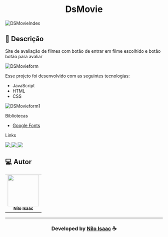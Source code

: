  <h1 align="center">
  DsMovie
</h1>

![DSMovieIndex](https://user-images.githubusercontent.com/101424190/198754462-1203b97b-d980-4173-affb-0aa8e4811ccd.jpeg)
<br>

## 📝 Descrição 

Site de avaliação de filmes com botão de entrar em filme escolhido e botão botão para avaliar 

![DSMovieform](https://user-images.githubusercontent.com/101424190/198754465-8c3644a5-6c48-4ebd-a437-09b222406dc0.jpeg)
<br>



Esse projeto foi desenvolvido com as seguintes tecnologias:

- JavaScript
- HTML
- CSS

![DSMovieform1](https://user-images.githubusercontent.com/101424190/198754467-a7dc3090-7124-4680-9896-1d9c827a4711.jpeg)

Bibliotecas

- [Google Fonts](https://fonts.google.com/)


Links

<p align="left">
 
 <a href="https://www.linkedin.com/in/niloisaac/" alt="Linkedin">
  <img src="https://img.shields.io/badge/-Linkedin-0A66C2?style=for-the-badge&logo=Linkedin&logoColor=FFFFFF&link=https://www.linkedin.com/in/evander-inacio"/> 
 </a>
 
 <a href="https://www.facebook.com/nilo.isaac" alt="Facebook">
  <img src="https://img.shields.io/badge/-Facebook-000dff?style=for-the-badge&logo=Facebook&logoColor=FFFFFF&link=https://www.facebook.com/evandder.lopes"/> 
 </a>
 
 <a href="https://twitter.com/FrontEndNilo" alt="Twitter">
  <img src="https://img.shields.io/badge/-Twitter-1DA1F2?style=for-the-badge&logo=Twitter&logoColor=FFFFFF&link=https://twitter.com/Evander_Inacio"/> 
 </a>


 </p>
 
## 💻 Autor<br>
<table>
  <tr>
    <td align="center">
      <a href="https://github.com/NiloIsaac">
        <img src="https://avatars.githubusercontent.com/u/101424190?s=400&u=07b208f" width="100px;" /><br>
        <sub>
          <b>Nilo Isaac</b>
        </sub>
      </a>
    </td>
  </tr>
</table>

-----

  <h3 align="center"> Developed by <a href="https://www.linkedin.com/in/niloisaac/">Nilo Isaac</a> ☕</h3>
